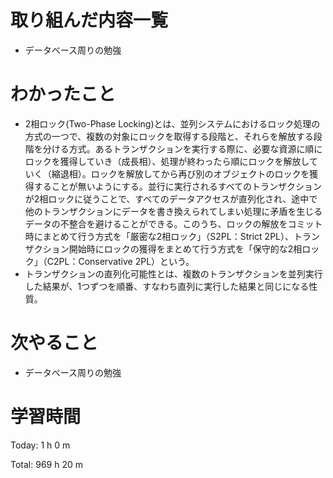 # 取り組んだ内容一覧
- データベース周りの勉強

# わかったこと
- 2相ロック(Two-Phase Locking)とは、並列システムにおけるロック処理の方式の一つで、複数の対象にロックを取得する段階と、それらを解放する段階を分ける方式。あるトランザクションを実行する際に、必要な資源に順にロックを獲得していき（成長相）、処理が終わったら順にロックを解放していく（縮退相）。ロックを解放してから再び別のオブジェクトのロックを獲得することが無いようにする。並行に実行されるすべてのトランザクションが2相ロックに従うことで、すべてのデータアクセスが直列化され、途中で他のトランザクションにデータを書き換えられてしまい処理に矛盾を生じるデータの不整合を避けることができる。このうち、ロックの解放をコミット時にまとめて行う方式を「厳密な2相ロック」（S2PL：Strict 2PL）、トランザクション開始時にロックの獲得をまとめて行う方式を「保守的な2相ロック」（C2PL：Conservative 2PL）という。
- トランザクションの直列化可能性とは、複数のトランザクションを並列実行した結果が、1つずつを順番、すなわち直列に実行した結果と同じになる性質。

# 次やること
- データベース周りの勉強

# 学習時間
Today: 1 h 0 m

Total: 969 h 20 m
